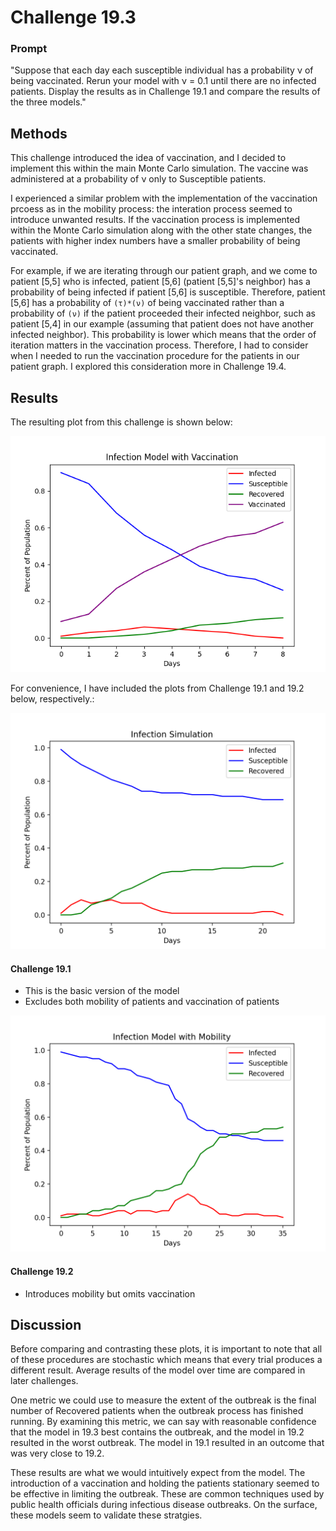 # Challenge 19.3

### Prompt
"Suppose that each day each susceptible individual has a probability ν of being vaccinated. Rerun your model with ν = 0.1 until there are no infected patients. Display the results as in Challenge 19.1 and compare the results of the three models."

## Methods
This challenge introduced the idea of vaccination, and I decided to implement this within the main Monte Carlo simulation. The vaccine was administered at a probability of ν only to Susceptible patients. 

I experienced a similar problem with the implementation of the vaccination prcoess as in the mobility process: the interation process seemed to introduce unwanted results. If the vaccination process is implemented within the Monte Carlo simulation along with the other state changes, the patients with higher index numbers have a smaller probability of being vaccinated. 

For example, if we are iterating through our patient graph, and we come to patient [5,5] who is infected, patient [5,6] (patient [5,5]'s neighbor) has a probability of being infected if patient [5,6] is susceptible. Therefore, patient [5,6] has a probability of `(τ)*(ν)` of being vaccinated rather than a probability of `(ν)` if the patient proceeded their infected neighbor, such as patient [5,4] in our example (assuming that patient does not have another infected neighbor). This probability is lower which means that the order of iteration matters in the vaccination process. Therefore, I had to consider when I needed to run the vaccination procedure for the patients in our patient graph. I explored this consideration more in Challenge 19.4. 

## Results
The resulting plot from this challenge is shown below:

![Vaccine Plot](https://github.com/owencqueen/infection_modeling/blob/master/challenge_19-3/infection_model_vaccine.png)

For convenience, I have included the plots from Challenge 19.1 and 19.2 below, respectively.:

![19.1 plot](https://github.com/owencqueen/infection_modeling/blob/master/challenge_19-1/infection_simulation_19-1.png)
#### Challenge 19.1
- This is the basic version of the model
- Excludes both mobility of patients and vaccination of patients


![19.2 plot](https://github.com/owencqueen/infection_modeling/blob/master/challenge_19-2/model_with_mobility.png)
#### Challenge 19.2
- Introduces mobility but omits vaccination

## Discussion
Before comparing and contrasting these plots, it is important to note that all of these procedures are stochastic which means that every trial produces a different result. Average results of the model over time are compared in later challenges. 

One metric we could use to measure the extent of the outbreak is the final number of Recovered patients when the outbreak process has finished running. By examining this metric, we can say with reasonable confidence that the model in 19.3 best contains the outbreak, and the model in 19.2 resulted in the worst outbreak. The model in 19.1 resulted in an outcome that was very close to 19.2. 

These results are what we would intuitively expect from the model. The introduction of a vaccination and holding the patients stationary seemed to be effective in limiting the outbreak. These are common techniques used by public health officials during infectious disease outbreaks. On the surface, these models seem to validate these stratgies.

